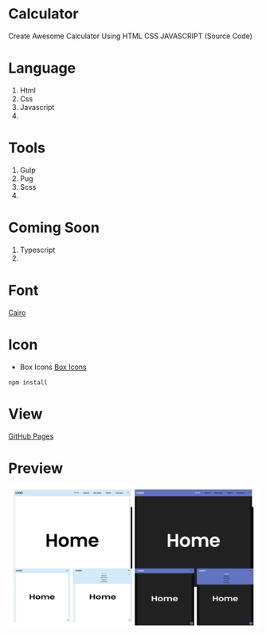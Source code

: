 # Calculator
Create Awesome Calculator Using HTML CSS JAVASCRIPT (Source Code)






 

# Language
1. Html
2. Css
3. Javascript
4. 

# Tools
1. Gulp
2. Pug
3. Scss
4.

# Coming Soon
1. Typescript
2.

# Font
[Cairo](https://fonts.google.com/specimen/Cairo?selection.family=Open+Sans&sidebar.open=true)

# Icon
* Box Icons
[Box Icons](https://boxicons.com/)




```
npm install
``` 

# View
[GitHub Pages](https://pages.github.com/)


# Preview
![This is an image](https://raw.githubusercontent.com/LearnCodingEasy/Navbar-1/main/dist/images/Navbar-1920.jpg)

